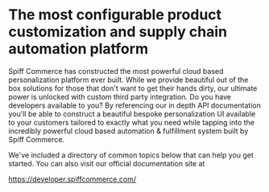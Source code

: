 # The most configurable product customization and supply chain automation platform

Spiff Commerce has constructed the most powerful cloud based personalization platform ever built. While we provide beautiful out of the box solutions for those that don't want to get their hands dirty, our ultimate power is unlocked with custom third party integration. Do you have developers available to you? By referencing our in depth API documentation you'll be able to construct a beautiful bespoke personalization UI available to your customers tailored to exactly what you need while tapping into the incredibly powerful cloud based automation & fulfillment system built by Spiff Commerce. 

We've included a directory of common topics below that can help you get started. You can also visit our official documentation site at 

https://developer.spiffcommerce.com/
